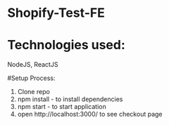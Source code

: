 # Shopify-Test-FE

# Technologies used:

NodeJS, ReactJS

#Setup Process:

1. Clone repo
2. npm install - to install dependencies
3. npm start - to start application
4. open http://localhost:3000/<cart-id> to see checkout page
